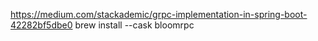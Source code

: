 https://medium.com/stackademic/grpc-implementation-in-spring-boot-42282bf5dbe0
brew install --cask bloomrpc

